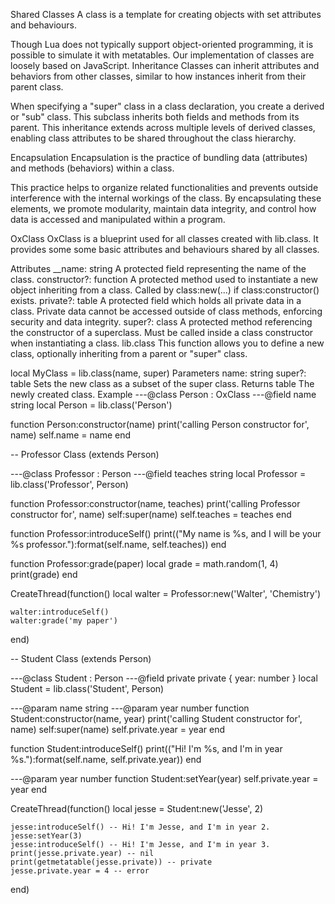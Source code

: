 Shared
Classes
A class is a template for creating objects with set attributes and behaviours.

Though Lua does not typically support object-oriented programming, it is possible to simulate it with metatables.
Our implementation of classes are loosely based on JavaScript.
Inheritance
Classes can inherit attributes and behaviors from other classes, similar to how instances inherit from their parent class.

When specifying a "super" class in a class declaration, you create a derived or "sub" class. This subclass inherits both fields and methods from its parent. This inheritance extends across multiple levels of derived classes, enabling class attributes to be shared throughout the class hierarchy.

Encapsulation
Encapsulation is the practice of bundling data (attributes) and methods (behaviors) within a class.

This practice helps to organize related functionalities and prevents outside interference with the internal workings of the class. By encapsulating these elements, we promote modularity, maintain data integrity, and control how data is accessed and manipulated within a program.

OxClass
OxClass is a blueprint used for all classes created with lib.class. It provides some some basic attributes and behaviours shared by all classes.

Attributes
__name: string
A protected field representing the name of the class.
constructor?: function
A protected method used to instantiate a new object inheriting from a class.
Called by class:new(...) if class:constructor() exists.
private?: table
A protected field which holds all private data in a class.
Private data cannot be accessed outside of class methods, enforcing security and data integrity.
super?: class
A protected method referencing the constructor of a superclass.
Must be called inside a class constructor when instantiating a class.
lib.class
This function allows you to define a new class, optionally inheriting from a parent or "super" class.

local MyClass = lib.class(name, super)
Parameters
name: string
super?: table
Sets the new class as a subset of the super class.
Returns
table
The newly created class.
Example
---@class Person : OxClass
---@field name string
local Person = lib.class('Person')
 
function Person:constructor(name)
    print('calling Person constructor for', name)
    self.name = name
end
 
-- Professor Class (extends Person)
 
---@class Professor : Person
---@field teaches string
local Professor = lib.class('Professor', Person)
 
function Professor:constructor(name, teaches)
    print('calling Professor constructor for', name)
    self:super(name)
    self.teaches = teaches
end
 
function Professor:introduceSelf()
    print(("My name is %s, and I will be your %s professor."):format(self.name, self.teaches))
end
 
function Professor:grade(paper)
    local grade = math.random(1, 4)
    print(grade)
end
 
CreateThread(function()
    local walter = Professor:new('Walter', 'Chemistry')
 
    walter:introduceSelf()
    walter:grade('my paper')
end)
 
 
-- Student Class (extends Person)
 
---@class Student : Person
---@field private private { year: number }
local Student = lib.class('Student', Person)
 
---@param name string
---@param year number
function Student:constructor(name, year)
    print('calling Student constructor for', name)
    self:super(name)
    self.private.year = year
end
 
function Student:introduceSelf()
    print(("Hi! I'm %s, and I'm in year %s."):format(self.name, self.private.year))
end
 
---@param year number
function Student:setYear(year)
    self.private.year = year
end
 
CreateThread(function()
    local jesse = Student:new('Jesse', 2)
 
    jesse:introduceSelf() -- Hi! I'm Jesse, and I'm in year 2.
    jesse:setYear(3)
    jesse:introduceSelf() -- Hi! I'm Jesse, and I'm in year 3.
    print(jesse.private.year) -- nil
    print(getmetatable(jesse.private)) -- private
    jesse.private.year = 4 -- error
end)